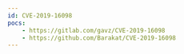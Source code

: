 ```yaml
---
id: CVE-2019-16098
pocs:
    - https://gitlab.com/gavz/CVE-2019-16098
    - https://github.com/Barakat/CVE-2019-16098
---
```


